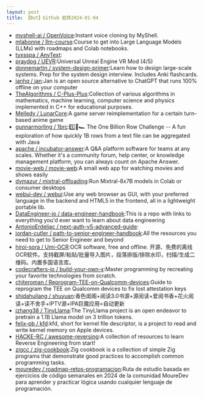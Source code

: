 ```yaml
---
layout: post
title: 【Bot】Github 趋势2024-01-04
---
```


* [myshell-ai / OpenVoice](https://github.com/myshell-ai/OpenVoice):Instant voice cloning by MyShell.
* [mlabonne / llm-course](https://github.com/mlabonne/llm-course):Course to get into Large Language Models (LLMs) with roadmaps and Colab notebooks.
* [tyxsspa / AnyText](https://github.com/tyxsspa/AnyText):
* [praydog / UEVR](https://github.com/praydog/UEVR):Universal Unreal Engine VR Mod (4/5)
* [donnemartin / system-design-primer](https://github.com/donnemartin/system-design-primer):Learn how to design large-scale systems. Prep for the system design interview. Includes Anki flashcards.
* [janhq / jan](https://github.com/janhq/jan):Jan is an open source alternative to ChatGPT that runs 100% offline on your computer
* [TheAlgorithms / C-Plus-Plus](https://github.com/TheAlgorithms/C-Plus-Plus):Collection of various algorithms in mathematics, machine learning, computer science and physics implemented in C++ for educational purposes.
* [Melledy / LunarCore](https://github.com/Melledy/LunarCore):A game server reimplementation for a certain turn-based anime game
* [gunnarmorling / 1brc](https://github.com/gunnarmorling/1brc):1️⃣🐝🏎️ The One Billion Row Challenge -- A fun exploration of how quickly 1B rows from a text file can be aggregated with Java
* [apache / incubator-answer](https://github.com/apache/incubator-answer):A Q&A platform software for teams at any scales. Whether it's a community forum, help center, or knowledge management platform, you can always count on Apache Answer.
* [movie-web / movie-web](https://github.com/movie-web/movie-web):A small web app for watching movies and shows easily
* [dvmazur / mixtral-offloading](https://github.com/dvmazur/mixtral-offloading):Run Mixtral-8x7B models in Colab or consumer desktops
* [webui-dev / webui](https://github.com/webui-dev/webui):Use any web browser as GUI, with your preferred language in the backend and HTML5 in the frontend, all in a lightweight portable lib.
* [DataEngineer-io / data-engineer-handbook](https://github.com/DataEngineer-io/data-engineer-handbook):This is a repo with links to everything you'd ever want to learn about data engineering
* [AntonioErdeljac / next-auth-v5-advanced-guide](https://github.com/AntonioErdeljac/next-auth-v5-advanced-guide):
* [jordan-cutler / path-to-senior-engineer-handbook](https://github.com/jordan-cutler/path-to-senior-engineer-handbook):All the resources you need to get to Senior Engineer and beyond
* [hiroi-sora / Umi-OCR](https://github.com/hiroi-sora/Umi-OCR):OCR software, free and offline. 开源、免费的离线OCR软件。支持截屏/粘贴/批量导入图片，段落排版/排除水印，扫描/生成二维码。内置多国语言库。
* [codecrafters-io / build-your-own-x](https://github.com/codecrafters-io/build-your-own-x):Master programming by recreating your favorite technologies from scratch.
* [chiteroman / Reprogram-TEE-on-Qualcomm-devices](https://github.com/chiteroman/Reprogram-TEE-on-Qualcomm-devices):Guide to reprogram the TEE on Qualcomm devices to fix lost attestation keys
* [shidahuilang / shuyuan](https://github.com/shidahuilang/shuyuan):香色闺阁+阅读3.0书源+源阅读+爱阅书香+花火阅读+读不舍手+IPTV源+IPA巨魔应用=自动更新
* [jzhang38 / TinyLlama](https://github.com/jzhang38/TinyLlama):The TinyLlama project is an open endeavor to pretrain a 1.1B Llama model on 3 trillion tokens.
* [felix-pb / kfd](https://github.com/felix-pb/kfd):kfd, short for kernel file descriptor, is a project to read and write kernel memory on Apple devices.
* [HACKE-RC / awesome-reversing](https://github.com/HACKE-RC/awesome-reversing):A collection of resources to learn Reverse Engineering from start!
* [zigcc / zig-cookbook](https://github.com/zigcc/zig-cookbook):Zig cookbook is a collection of simple Zig programs that demonstrate good practices to accomplish common programming tasks.
* [mouredev / roadmap-retos-programacion](https://github.com/mouredev/roadmap-retos-programacion):Ruta de estudio basada en ejercicios de código semanales en 2024 de la comunidad MoureDev para aprender y practicar lógica usando cualquier lenguaje de programación.
